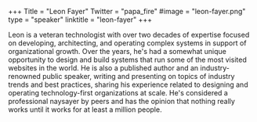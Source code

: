 +++
Title = "Leon Fayer"
Twitter = "papa_fire"
#image = "leon-fayer.png"
type = "speaker"
linktitle = "leon-fayer"
+++

Leon is a veteran technologist with over two decades of expertise focused on developing, architecting, and operating complex systems in support of organizational growth. Over the years, he's had a somewhat unique opportunity to design and build systems that run some of the most visited websites in the world. He is also a published author and an industry-renowned public speaker, writing and presenting on topics of industry trends and best practices, sharing his experience related to designing and operating technology-first organizations at scale. He's considered a professional naysayer by peers and has the opinion that nothing really works until it works for at least a million people.

